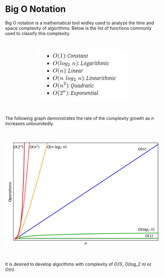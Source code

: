 # Big O Notation

Big O notation is a mathematical tool widley used to analyze the time and space complexity of algorithms. Below is the list of functions commonly used to classify this complexity.

<br />

<p align="center">
  <img src="https://github.com/sam623/python_algorithms_and_data_structures/blob/main/Big_O_Notation/Images/Big_O_functions.png"/>
</p>
<br />

The following graph demonstrates the rate of the complexity growth as *n* increases unboundedly.

<br />

<p align="center">
  <img src="https://github.com/sam623/python_algorithms_and_data_structures/blob/main/Big_O_Notation/Images/Big_O_functions_plots.png"/>
</p>

<br />

It is desired to develop algorithms with complexity of *O(1)*, *O(log_2 n)* or *O(n)*.
